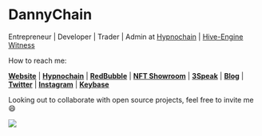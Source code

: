 # DannyChain

Entrepreneur | Developer | Trader | Admin at [Hypnochain](https://hypnochain.com/@dannychain) | [Hive-Engine Witness](https://votify.now.sh/dannychain)

How to reach me:

[**Website**](https://dannychain.vercel.app) | [**Hypnochain**](https://hypnochain.com/@dannychain) | [**RedBubble**](https://www.redbubble.com/people/DannyChain/shop) | [**NFT Showroom**](https://nftshowroom.com/dannychain/gallery/?r=dannychain) | [**3Speak**](https://3speak.co/user/dannychain) | [**Blog**](https://hivel.ink/@dannychain) | [**Twitter**](https://twitter.com/Danny_Chain) | [**Instagram**](https://www.instagram.com/thedannychain) | [**Keybase**](https://keybase.io/dannychain)

Looking out to collaborate with open source projects, feel free to invite me 😄

<a href="https://github.com/anuraghazra/github-readme-stats">
  <img align="center" src="https://github-readme-stats.anuraghazra1.vercel.app/api/top-langs/?username=DannyChain&show_icons=true&theme=dark&layout=compact" />
</a>

